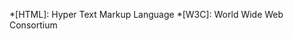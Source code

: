 <!-- markdownlint-disable MD041 MD043-->
*[HTML]: Hyper Text Markup Language
*[W3C]: World Wide Web Consortium
